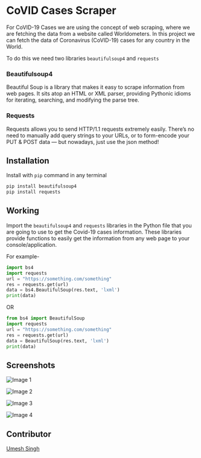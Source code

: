 # CoVID Cases Scraper

For CoVID-19 Cases we are using the concept of web scraping, where we are fetching the data from a website called Worldometers. In this project we can fetch the data of Coronavirus (CoVID-19) cases for any country in the World. 

To do this we need two libraries `beautifulsoup4` and `requests`

### Beautifulsoup4

Beautiful Soup is a library that makes it easy to scrape information from web pages. It sits atop an HTML or XML parser, providing Pythonic idioms for iterating, searching, and modifying the parse tree.

### Requests 

Requests allows you to send HTTP/1.1 requests extremely easily. There’s no need to manually add query strings to your URLs, or to form-encode your PUT & POST data — but nowadays, just use the json method!

## Installation

Install with `pip` command in any terminal

```python
pip install beautifulsoup4
pip install requests
```

## Working

Import the `beautifulsoup4` and `requests` libraries in the Python file that you are going to use to get the Covid-19 cases information. These libraries provide functions to easily get the information from any web page to your console/application.

For example-

```python
import bs4
import requests
url = "https://something.com/something"
res = requests.get(url)
data = bs4.BeautifulSoup(res.text, 'lxml')
print(data)
```
OR
```python
from bs4 import BeautifulSoup
import requests
url = "https://something.com/something"
res = requests.get(url)
data = BeautifulSoup(res.text, 'lxml')
print(data)
```

## Screenshots

![Image 1](https://i.imgur.com/K0lHLiO.png)

![Image 2](https://i.imgur.com/oXv2kO1.png)

![Image 3](https://i.imgur.com/3g8DVHA.png)

![Image 4](https://i.imgur.com/N88WdQP.png)

## Contributor
<a href="https://github.com/Umesh-01">Umesh Singh</a>
